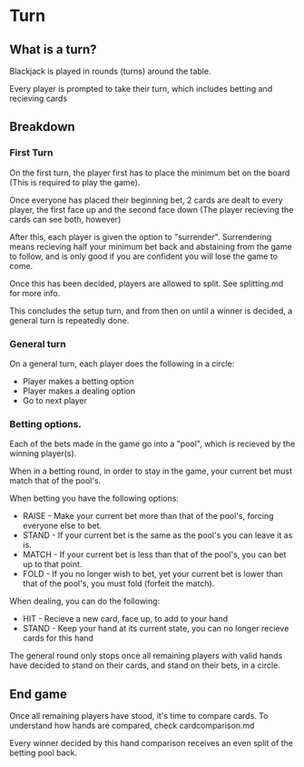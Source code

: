 # Turn

## What is a turn?

Blackjack is played in rounds (turns) around the table.

Every player is prompted to take their turn, which includes betting and recieving cards

## Breakdown

### First Turn

On the first turn, the player first has to place the minimum bet on the board (This is required to play the game).

Once everyone has placed their beginning bet, 2 cards are dealt to every player, the first face up and the second face down (The player recieving the cards can see both, however)

After this, each player is given the option to "surrender". Surrendering means recieving half your minimum bet back and abstaining from the game to follow, and is only good if you are confident you will lose the game to come.

Once this has been decided, players are allowed to split. See splitting.md for more info.

This concludes the setup turn, and from then on until a winner is decided, a general turn is repeatedly done.

### General turn

On a general turn, each player does the following in a circle:

* Player makes a betting option
* Player makes a dealing option
* Go to next player

### Betting options.

Each of the bets made in the game go into a "pool", which is recieved by the winning player(s).

When in a betting round, in order to stay in the game, your current bet must match that of the pool's.

When betting you have the following options:

* RAISE - Make your current bet more than that of the pool's, forcing everyone else to bet.
* STAND - If your current bet is the same as the pool's you can leave it as is.
* MATCH - If your current bet is less than that of the pool's, you can bet up to that point.
* FOLD - If you no longer wish to bet, yet your current bet is lower than that of the pool's, you must fold (forfeit the match).

When dealing, you can do the following:

* HIT - Recieve a new card, face up, to add to your hand
* STAND - Keep your hand at its current state, you can no longer recieve cards for this hand

The general round only stops once all remaining players with valid hands have decided to stand on their cards, and stand on their bets, in a circle.

## End game

Once all remaining players have stood, it's time to compare cards.
To understand how hands are compared, check cardcomparison.md

Every winner decided by this hand comparison receives an even split of the betting pool back.
